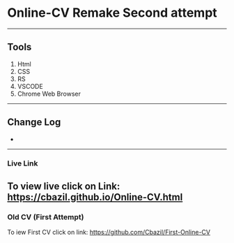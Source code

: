 # Online-CV Remake Second attempt
---
## Tools
1. Html
2. CSS
3. RS
4. VSCODE
6. Chrome Web Browser 
---
## Change Log
-
---
### Live Link
To view live click on Link: https://cbazil.github.io/Online-CV.html
---
### Old CV (First Attempt)
To iew First CV click on link: https://github.com/Cbazil/First-Online-CV
